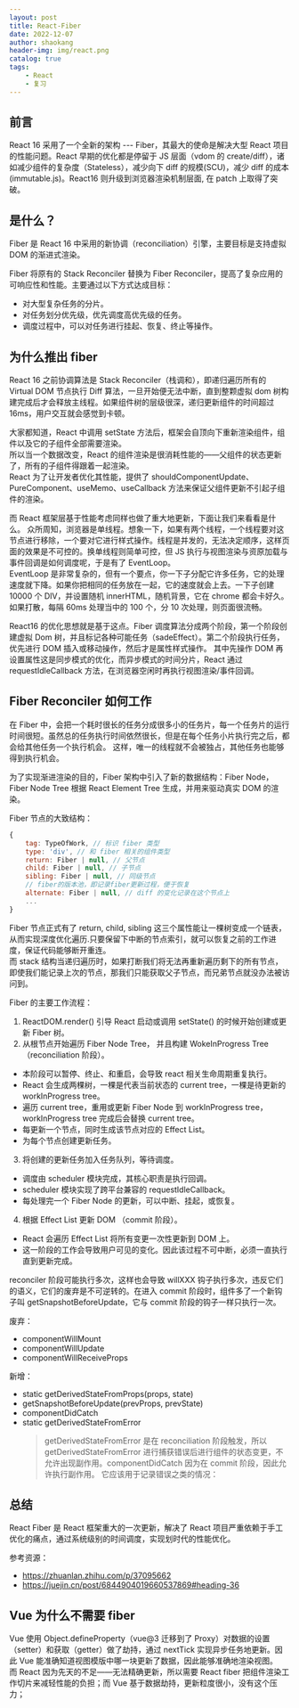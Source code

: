 ```yaml
---
layout: post
title: React-Fiber
date: 2022-12-07
author: shaokang
header-img: img/react.png
catalog: true
tags:
    - React
    - 复习
---
```


## 前言

React 16 采用了一个全新的架构 --- Fiber，其最大的使命是解决大型 React 项目的性能问题。React 早期的优化都是停留于 JS 层面（vdom 的 create/diff），诸如减少组件的复杂度（Stateless），减少向下 diff 的规模(SCU)，减少 diff 的成本(immutable.js)。React16 则升级到浏览器渲染机制层面, 在 patch 上取得了突破。

## 是什么？

Fiber 是 React 16 中采用的新协调（reconciliation）引擎，主要目标是支持虚拟 DOM 的渐进式渲染。

Fiber 将原有的 Stack Reconciler 替换为 Fiber Reconciler，提高了复杂应用的可响应性和性能。主要通过以下方式达成目标：

-   对大型复杂任务的分片。
-   对任务划分优先级，优先调度高优先级的任务。
-   调度过程中，可以对任务进行挂起、恢复、终止等操作。

## 为什么推出 fiber

React 16 之前协调算法是 Stack Reconciler（栈调和），即递归遍历所有的 Virtual DOM 节点执行 Diff 算法，一旦开始便无法中断，直到整颗虚拟 dom 树构建完成后才会释放主线程。如果组件树的层级很深，递归更新组件的时间超过 16ms，用户交互就会感觉到卡顿。

大家都知道，React 中调用 setState 方法后，框架会自顶向下重新渲染组件，组件以及它的子组件全部需要渲染。  
所以当一个数据改变，React 的组件渲染是很消耗性能的——父组件的状态更新了，所有的子组件得跟着一起渲染。  
React 为了让开发者优化其性能，提供了 shouldComponentUpdate、PureComponent、useMemo、useCallback 方法来保证父组件更新不引起子组件的渲染。

而 React 框架层基于性能考虑同样也做了重大地更新，下面让我们来看看是什么。
众所周知，浏览器是单线程。想象一下，如果有两个线程，一个线程要对这节点进行移除，一个要对它进行样式操作。线程是并发的，无法决定顺序，这样页面的效果是不可控的。换单线程则简单可控，但 JS 执行与视图渲染与资原加载与事件回调是如何调度呢，于是有了 EventLoop。  
EventLoop 是非常复杂的，但有一个要点，你一下子分配它许多任务，它的处理速度就下降。如果你把相同的任务放在一起，它的速度就会上去。一下子创建 10000 个 DIV，并设置随机 innerHTML，随机背景，它在 chrome 都会卡好久。如果打散，每隔 60ms 处理当中的 100 个，分 10 次处理，则页面很流畅。

React16 的优化思想就是基于这点。Fiber 调度算法分成两个阶段，第一个阶段创建虚拟 Dom 树，并且标记各种可能任务（sadeEffect）。第二个阶段执行任务，优先进行 DOM 插入或移动操作，然后才是属性样式操作。
其中先操作 DOM 再设置属性这是同步模式的优化，而异步模式的时间分片，React 通过 requestIdleCallback 方法，在浏览器空闲时再执行视图渲染/事件回调。

## Fiber Reconciler 如何工作

在 Fiber 中，会把一个耗时很长的任务分成很多小的任务片，每一个任务片的运行时间很短。虽然总的任务执行时间依然很长，但是在每个任务小片执行完之后，都会给其他任务一个执行机会。 这样，唯一的线程就不会被独占，其他任务也能够得到执行机会。

为了实现渐进渲染的目的，Fiber 架构中引入了新的数据结构：Fiber Node，Fiber Node Tree 根据 React Element Tree 生成，并用来驱动真实 DOM 的渲染。

Fiber 节点的大致结构：

```js
{
    tag: TypeOfWork, // 标识 fiber 类型
    type: 'div', // 和 fiber 相关的组件类型
    return: Fiber | null, // 父节点
    child: Fiber | null, // 子节点
    sibling: Fiber | null, // 同级节点
    // fiber的版本池，即记录fiber更新过程，便于恢复
    alternate: Fiber | null, // diff 的变化记录在这个节点上
    ...
}
```

Fiber 节点正式有了 return, child, sibling 这三个属性能让一棵树变成一个链表，从而实现深度优化遍历.只要保留下中断的节点索引，就可以恢复之前的工作进度，保证代码能够断开重连。  
而 stack 结构当递归遍历时，如果打断我们将无法再重新遍历剩下的所有节点，即使我们能记录上次的节点，那我们只能获取父子节点，而兄弟节点就没办法被访问到。

Fiber 的主要工作流程：

1. ReactDOM.render() 引导 React 启动或调用 setState() 的时候开始创建或更新 Fiber 树。
2. 从根节点开始遍历 Fiber Node Tree， 并且构建 WokeInProgress Tree（reconciliation 阶段）。

-   本阶段可以暂停、终止、和重启，会导致 react 相关生命周期重复执行。
-   React 会生成两棵树，一棵是代表当前状态的 current tree，一棵是待更新的 workInProgress tree。
-   遍历 current tree，重用或更新 Fiber Node 到 workInProgress tree，workInProgress tree 完成后会替换 current tree。
-   每更新一个节点，同时生成该节点对应的 Effect List。
-   为每个节点创建更新任务。

3. 将创建的更新任务加入任务队列，等待调度。

-   调度由 scheduler 模块完成，其核心职责是执行回调。
-   scheduler 模块实现了跨平台兼容的 requestIdleCallback。
-   每处理完一个 Fiber Node 的更新，可以中断、挂起，或恢复。

4. 根据 Effect List 更新 DOM （commit 阶段）。

-   React 会遍历 Effect List 将所有变更一次性更新到 DOM 上。
-   这一阶段的工作会导致用户可见的变化。因此该过程不可中断，必须一直执行直到更新完成。

reconciler 阶段可能执行多次，这样也会导致 willXXX 钩子执行多次，违反它们的语义，它们的废弃是不可逆转的。在进入 commit 阶段时，组件多了一个新钩子叫 getSnapshotBeforeUpdate，它与 commit 阶段的钩子一样只执行一次。

废弃：

-   componentWillMount
-   componentWillUpdate
-   componentWillReceiveProps

新增：

-   static getDerivedStateFromProps(props, state)
-   getSnapshotBeforeUpdate(prevProps, prevState)
-   componentDidCatch
-   static getDerivedStateFromError
    > getDerivedStateFromError 是在 reconciliation 阶段触发，所以 getDerivedStateFromError 进行捕获错误后进行组件的状态变更，不允许出现副作用。componentDidCatch 因为在 commit 阶段，因此允许执行副作用。 它应该用于记录错误之类的情况：

## 总结

React Fiber 是 React 框架重大的一次更新，解决了 React 项目严重依赖于手工优化的痛点，通过系统级别的时间调度，实现划时代的性能优化。

参考资源：

-   https://zhuanlan.zhihu.com/p/37095662
-   https://juejin.cn/post/6844904019660537869#heading-36

## Vue 为什么不需要 fiber

Vue 使用 Object.defineProperty（vue@3 迁移到了 Proxy）对数据的设置（setter）和获取（getter）做了劫持，通过 nextTick 实现异步任务地更新。因此 Vue 能准确知道视图模版中哪一块更新了数据，因此能够准确地渲染视图。  
而 React 因为先天的不足——无法精确更新，所以需要 React fiber 把组件渲染工作切片来减轻性能的负担；而 Vue 基于数据劫持，更新粒度很小，没有这个压力；
